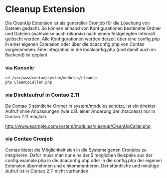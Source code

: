 Cleanup Extension
=================

Die CleanUp Extension ist als genereller Cronjob für die Löschung von Dateien gedacht. So können anhand von Konfigurationen bestimmte Ordner und Dateien (wahlweise auch rekursiv) nach einem festgelegten Intervall gelöscht werden. Alle Konfigurationen werden derzeit über eine config.php in einer eigenen Extension oder über die dcaconfig.php von Contao vorgenommen. Eine Integration in die localconfig.php (und damit auch im Backend) ist geplant.

### via Konsole

```
cd /var/www/contao/system/modules/cleanup
php CleanUpCaller.php
```

### via Direktaufruf in Contao 2.11

Da Contao 3 sämtliche Ordner in system/modules schützt, ist ein direkter Aufruf ohne Anpassungen (wie z.B. einer Änderung der .htaccess) nur in Contao 2.11 möglich.

http://www.example.com/system/modules/cleanup/CleanUpCaller.php

### via Contao Cronjob

Contao bietet die Möglichkeit sich in die Systemeigenen Cronjobs zu integrieren. Dafür muss man nur eins der 5 möglichen Beispiele aus der config.example.php in die dcaconfig.php oder in die config.php der eigenen Extension übernehmen und einkommentieren. Der stündliche und minütige Aufruf ist in Contao 2.11 nicht vorhanden.